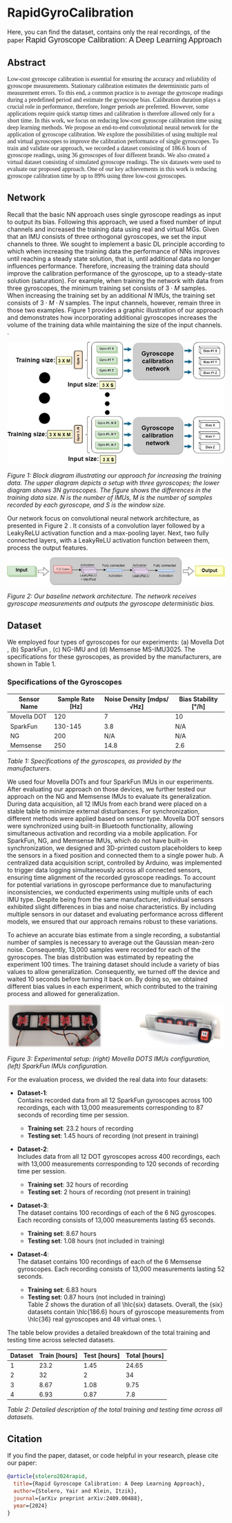 # RapidGyroCalibration

Here, you can find the dataset, contains only the real recordings, of the paper <span style="font-family:Arial; font-size:18px;">Rapid Gyroscope Calibration: A Deep Learning Approach </span>

## Abstract

<p style="font-family:Verdana; font-size:14px;">
Low-cost gyroscope calibration is essential for ensuring the accuracy and reliability of gyroscope measurements. Stationary calibration estimates the deterministic parts of measurement errors. To this end, a common practice is to average the gyroscope readings during a predefined period and estimate the gyroscope bias. Calibration duration plays a crucial role in performance, therefore, longer periods are preferred. However, some applications require quick startup times and calibration is therefore allowed only for a short time. In this work, we focus on reducing low-cost gyroscope calibration time using deep learning methods. We propose an end-to-end convolutional neural network for the application of gyroscope calibration. We explore the possibilities of using multiple real and virtual gyroscopes to improve the calibration performance of single gyroscopes. To train and validate our approach, we recorded a dataset consisting of 186.6 hours of gyroscope readings, using 36 gyroscopes of four different brands. We also created a virtual dataset consisting of simulated gyroscope readings. The six datasets were used to evaluate our proposed approach. One of our key achievements in this work is reducing gyroscope calibration time by up to 89% using three low-cost gyroscopes. 
</p>

## Network

Recall that the basic NN approach uses single gyroscope readings as input to output its bias. Following this approach, we used a fixed number of input channels and increased the training data using real and virtual MGs. Given that an IMU consists of three orthogonal gyroscopes, we set the input channels to three. We sought to implement a basic DL principle according to which when increasing the training data the performance of NNs improves until reaching a steady state solution, that is, until additional data no longer influences performance. Therefore, increasing the training data should improve the calibration performance of the gyroscope, up to a steady-state solution (saturation). For example, when training the network with data from three gyroscopes, the minimum training set consists of $3 \cdot M$ samples.  When increasing the training set by an additional $N$ IMUs, the training set consists of $3 \cdot M \cdot N$ samples.  The input channels, however, remain three in those two examples. Figure 1 [](#training-data-expansion)  provides a graphic illustration of our approach and demonstrates how incorporating additional gyroscopes increases the volume of the training data while maintaining the size of the input channels. .

![Training Data Expansion](https://github.com/ansfl/RapidGyroCalibration/blob/main/Figures/raising_train_n_gyro.jpg)

*Figure 1: Block diagram illustrating our approach for increasing the training data. The upper diagram depicts a setup with three gyroscopes; the lower diagram shows 3N gyroscopes. The figure shows the differences in the training data size. N is the number of IMUs, M is the number of samples recorded by each gyroscope, and S is the window size.*

Our network focus on convolutional neural network architecture, as presented in Figure 2 [](#Network). 
It consists of a convolution layer followed by a LeakyReLU activation function and a max-pooling layer. Next, two fully connected layers, with a LeakyReLU activation function between them, process the output features.

![Network](https://github.com/ansfl/RapidGyroCalibration/blob/main/Figures/Network_illustraion.jpg)

*Figure 2: Our baseline network architecture. The network receives gyroscope measurements and outputs the gyroscope deterministic bias.*

## Dataset

We employed four types of gyroscopes for our experiments: (a) Movella Dot , (b) SparkFun , (c) NG-IMU  and (d) Memsense MS-IMU3025. The specifications for these gyroscopes, as provided by the manufacturers, are shown  in Table 1.

### Specifications of the Gyroscopes

| **Sensor Name**  | **Sample Rate [Hz]** | **Noise Density [mdps/√Hz]** | **Bias Stability [°/h]** |
|-----------------|---------------------|----------------------------|-------------------------|
| Movella DOT    | 120                 | 7                          | 10                      |
| SparkFun       | 130-145             | 3.8                        | N/A                     |
| NG             | 200                 | N/A                        | N/A                     |
| Memsense       | 250                 | 14.8                        | 2.6                     |

*Table 1: Specifications of the gyroscopes, as provided by the manufacturers.*

We used four Movella DOTs and four SparkFun IMUs in our experiments. After evaluating our approach on those devices, we further tested our approach on the NG and Memsense IMUs to evaluate its generalization. During data acquisition, all 12 IMUs from each brand were placed on a stable table to minimize external disturbances.
For synchronization, different methods were applied based on sensor type. Movella DOT sensors were synchronized using built-in Bluetooth functionality, allowing simultaneous activation and recording via a mobile application. For SparkFun, NG, and Memsense IMUs, which do not have built-in synchronization, we designed and 3D-printed custom placeholders to keep the sensors in a fixed position and connected them to a single power hub. A centralized data acquisition script, controlled by Arduino, was implemented to trigger data logging simultaneously across all connected sensors, ensuring time alignment of the recorded gyroscope readings.
To account for potential variations in gyroscope performance due to manufacturing inconsistencies, we conducted experiments using multiple units of each IMU type. Despite being from the same manufacturer, individual sensors exhibited slight differences in bias and noise characteristics. By including multiple sensors in our dataset and evaluating performance across different models, we ensured that our approach remains robust to these variations.

To achieve an accurate bias estimate from a single recording, a substantial number of samples is necessary to average out the Gaussian mean-zero noise. Consequently, 13,000 samples were recorded for each of the gyroscopes. The bias distribution was estimated by repeating the experiment 100 times. The training dataset should include a variety of bias values to allow generalization. Consequently, we turned off the device and waited 10 seconds before turning it back on. By doing so, we obtained different bias values in each experiment, which contributed to the training process and allowed for generalization.

![Network](https://github.com/ansfl/RapidGyroCalibration/blob/main/experimental_setup.jpg)

*Figure 3: Experimental setup: (right) Movella DOTS IMUs configuration, (left) SparkFun IMUs configuration.*

For the evaluation process, we divided the real data into four datasets:
- **Dataset-1**:  
  Contains recorded data from all 12 SparkFun gyroscopes across 100 recordings, each with 13,000 measurements corresponding to 87 seconds of recording time per session.  
  - **Training set**: 23.2 hours of recording  
  - **Testing set**: 1.45 hours of recording (not present in training)  

- **Dataset-2**:  
  Includes data from all 12 DOT gyroscopes across 400 recordings, each with 13,000 measurements corresponding to 120 seconds of recording time per session.  
  - **Training set**: 32 hours of recording  
  - **Testing set**: 2 hours of recording (not present in training)  

- **Dataset-3**:  
  The dataset contains 100 recordings of each of the 6 NG gyroscopes. Each recording consists of 13,000 measurements lasting 65 seconds.  
  - **Training set**: 8.67 hours  
  - **Testing set**: 1.08 hours (not included in training)  

- **Dataset-4**:  
  The dataset contains 100 recordings of each of the 6 Memsense gyroscopes. Each recording consists of 13,000 measurements lasting 52 seconds.  
  - **Training set**: 6.83 hours  
  - **Testing set**: 0.87 hours (not included in training)  
Table 2 shows the duration of all \hlc{six} datasets. Overall, the {six} datasets contain \hlc{186.6} hours of gyroscope measurements from \hlc{36} real gyroscopes and 48 virtual ones. \\

The table below provides a detailed breakdown of the total training and testing time across selected datasets.

| Dataset | Train [hours] | Test [hours] | Total [hours] |
|---------|-------------|------------|--------------|
| 1       | 23.2       | 1.45       | 24.65        |
| 2       | 32         | 2          | 34           |
| 3       | 8.67       | 1.08       | 9.75         |
| 4       | 6.93       | 0.87       | 7.8          |

*Table 2: Detailed description of the total training and testing time across all datasets.*





## Citation   

If you find the paper, dataset, or code helpful in your research, please cite our paper:
```bibtex
@article{stolero2024rapid,
  title={Rapid Gyroscope Calibration: A Deep Learning Approach},
  author={Stolero, Yair and Klein, Itzik},
  journal={arXiv preprint arXiv:2409.00488},
  year={2024}
}
